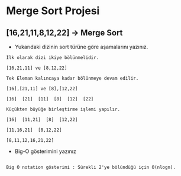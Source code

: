 # Merge Sort Projesi

## [16,21,11,8,12,22] -> Merge Sort



+ Yukarıdaki dizinin sort türüne göre aşamalarını yazınız.
~~~
İlk olarak dizi ikiye bölünmelidir.

[16,21,11] ve [8,12,22] 

Tek Eleman kalıncaya kadar bölünmeye devam edilir.

[16],[21,11] ve [8],[12,22]

[16]  [21]  [11]  [8]  [12]  [22]

Küçükten büyüğe birleştirme işlemi yapılır.

[16]  [11,21]  [8]  [12,22]

[11,16,21]  [8,12,22]

[8,11,12,16,21,22]

~~~

+ Big-O gösterimini yazınız
~~~

Big O notation gösterimi : Sürekli 2'ye bölündüğü için O(nlogn).

~~~

 